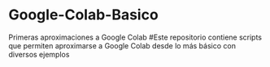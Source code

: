 # Google-Colab-Basico
Primeras aproximaciones a Google Colab
#Este repositorio contiene scripts que permiten aproximarse a Google Colab desde lo más básico con diversos ejemplos
